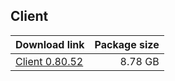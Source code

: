 ## Client

| Download link | Package size |
| ------------- | ------------:|
| [Client 0.80.52](https://autopatchos.starrails.com/client/Beta/20221010110459_xG6EchyPkBqhruHm/20221010110459_0.80.52_os.zip) | 8.78 GB |
